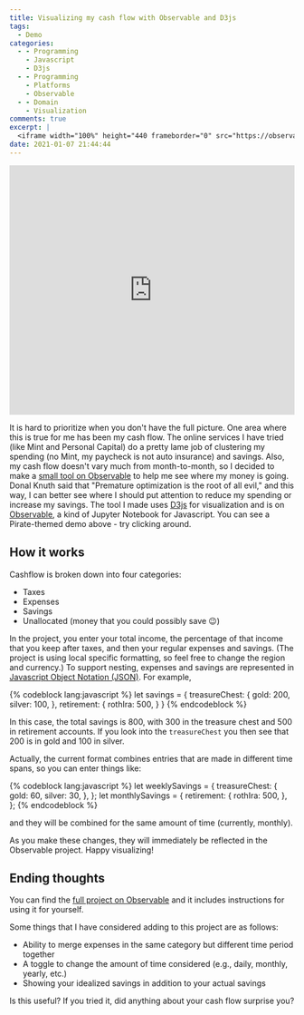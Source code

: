 ```yaml
---
title: Visualizing my cash flow with Observable and D3js
tags:
  - Demo
categories:
  - - Programming
    - Javascript
    - D3js
  - - Programming
    - Platforms
    - Observable
  - - Domain
    - Visualization
comments: true
excerpt: |
  <iframe width="100%" height="440 frameborder="0" src="https://observablehq.com/embed/@audrow/visualizing-cash-flow-demo?cell=treeMap"></iframe>
date: 2021-01-07 21:44:44
---
```


<iframe width="100%" height="440" frameborder="0" 
  src="https://observablehq.com/embed/@audrow/visualizing-cash-flow-demo?cell=treeMap"></iframe>

It is hard to prioritize when you don't have the full picture.
One area where this is true for me has been my cash flow.
The online services I have tried (like Mint and Personal Capital) do a pretty lame job of clustering my spending (no Mint, my paycheck is not auto insurance) and savings.
Also, my cash flow doesn't vary much from month-to-month, so I decided to make a [small tool on Observable](https://observablehq.com/@audrow/visualizing-cash-flow-demo) to help me see where my money is going.
Donal Knuth said that "Premature optimization is the root of all evil," and this way, I can better see where I should put attention to reduce my spending or increase my savings.
The tool I made uses [D3js](https://d3js.org/) for visualization and is on [Observable](https://observablehq.com), a kind of Jupyter Notebook for Javascript.
You can see a Pirate-themed demo above - try clicking around.

## How it works

Cashflow is broken down into four categories:

- Taxes
- Expenses
- Savings
- Unallocated (money that you could possibly save 😉)

In the project, you enter your total income, the percentage of that income that you keep after taxes, and then your regular expenses and savings.
(The project is using local specific formatting, so feel free to change the region and currency.)
To support nesting, expenses and savings are represented in [Javascript Object Notation (JSON)](https://www.json.org/json-en.html).
For example,

{% codeblock lang:javascript %}
let savings = {
  treasureChest: {
    gold: 200,
    silver: 100,
  },
  retirement: {
    rothIra: 500,
  }
}
{% endcodeblock %}

In this case, the total savings is 800, with 300 in the treasure chest and 500 in retirement accounts.
If you look into the `treasureChest` you then see that 200 is in gold and 100 in silver.

Actually, the current format combines entries that are made in different time spans, so you can enter things like:

{% codeblock lang:javascript %}
let weeklySavings = {
  treasureChest: {
    gold: 60,
    silver: 30,
  },
};
let monthlySavings = {
  retirement: {
    rothIra: 500,
  },
};
{% endcodeblock %}

and they will be combined for the same amount of time (currently, monthly).

As you make these changes, they will immediately be reflected in the Observable project.
Happy visualizing!

## Ending thoughts

You can find the [full project on Observable](https://observablehq.com/@audrow/visualizing-cash-flow-demo) and it includes instructions for using it for yourself.

Some things that I have considered adding to this project are as follows:

- Ability to merge expenses in the same category but different time period together
- A toggle to change the amount of time considered (e.g., daily, monthly, yearly, etc.)
- Showing your idealized savings in addition to your actual savings

Is this useful?
If you tried it, did anything about your cash flow surprise you?
